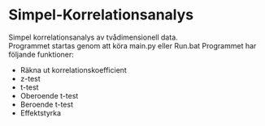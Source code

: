 # Simpel-Korrelationsanalys
Simpel korrelationsanalys av tvådimensionell data.  
Programmet startas genom att köra main.py eller Run.bat 
Programmet har följande funktioner:  
- Räkna ut korrelationskoefficient  
- z-test  
- t-test  
- Oberoende t-test  
- Beroende t-test
- Effektstyrka